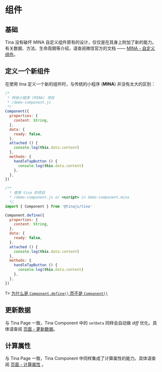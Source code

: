 # 组件

## 基础
Tina 没有破坏 MINA 自定义组件原有的设计，仅仅是在其身上附加了新的能力。有关数据、方法、生命周期等介绍，请查阅微信官方的文档 —— [MINA - 自定义组件](https://mp.weixin.qq.com/debug/wxadoc/dev/framework/custom-component/)。

## 定义一个新组件
在使用 tina 定义一个新的组件时，与传统的小程序 (**MINA**) 并没有太大的区别：

```javascript
/*
 * 传统小程序 (MINA) 项目
 * /demo-component.js
 */
Component({
  properties: {
    content: String,
  },
  data: {
    ready: false,
  },
  attached () {
    console.log(this.data.content)
  },
  methods: {
    handleTapButton () {
      console.log(this.data.content)
    },
  },
})
```

```javascript
/**
  * 使用 tina 的项目
  * /demo-component.js or <script> in demo-component.mina
  */
import { Component } from '@tinajs/tina'

Component.define({
  properties: {
    content: String,
  },
  data: {
    ready: false,
  },
  attached () {
    console.log(this.data.content)
  },
  methods: {
    handleTapButton () {
      console.log(this.data.content)
    },
  },
})
```

?> [为什么是 ``Component.define()`` 而不是 ``Component()``](guide/faq?id=%e4%b8%ba%e4%bb%80%e4%b9%88%e6%98%af-tinapagedefine-%e8%80%8c%e4%b8%8d%e6%98%af-tinapage-%ef%bc%9f)

## 更新数据
与 Tina Page 一致，Tina Component 中的 ``setData`` 同样会自动做 *diff* 优化。具体请查阅 [页面 - 更新数据](guide/page?id=更新数据)。

## 计算属性
与 Tina Page 一致，Tina Component 中同样集成了计算属性的能力。具体请查阅 [页面 - 计算属性](guide/page?id=计算属性) 。
